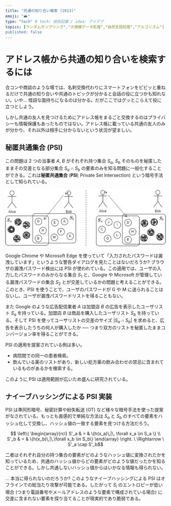 ```yaml
---
title: "共通の知り合い検索 (2013)"
emoji: "🛋️"
type: "tech" # tech: 技術記事 / idea: アイデア
topics: [ランダムサンプリング","大規模データ処理","自然言語処理","アルゴリズム"]
published: false
---
```


# アドレス帳から共通の知り合いを検索するには

合コンや商談のような場では、名刺交換代わりにスマートフォンをピピッと重ねるだけで共通の知り合いや共通のトピックが分かると会話の役に立つかも知れない。いや… 怪訝な面持ちになるのは分かる。だがここではグッとこらえて役に立つとしよう。

しかし共通の友人を見つけるためにアドレス帳をまるごと交換するのはプライバシーも情報保護もあったものではない。アドレス帳に載っている共通の友人のみが分かり、それ以外は相手に分からないという状況が望ましい。

## 秘匿共通集合 (PSI)

この問題は 2 つの当事者 $A$, $B$ がそれぞれ持つ集合 $S_a$, $S_b$ そのものを秘匿したままその交差となる部分集合 $S_a \cap S_b$ の要素のみを知る問題に一般化することができる。これは**秘匿共通集合** (**PSI**; Private Set Intersection) という暗号手法として知られている。

![Private Set Intersection](images/202304/psi.png)

Google Chrome や Microsoft Edge を使っていて「入力されたパスワードは漏洩しています」というような警告ダイアログを見たことはないだろうか? ブラウザの漏洩パスワード検出には PSI が使われている。この適用では、ユーザの入力したパスワードのみからなる集合 $S_1$ と、Google や Microsoft が管理している漏洩パスワードの集合 $S_2$ とが交差しているかの問題と考えることができる。このとき、PSI を使うことで、ユーザのパスワードが G や M に送られることはないし、ユーザが漏洩パスワードリストを得ることもない。

また Google のような広告配信業者 $A$ は加盟店 $B$ の広告を表示したユーザリスト $S_a$ を持っている。加盟店 $B$ は商品を購入したユーザリスト $S_b$ を持っている。そして PSI を使ってユーザリストの交差のサイズ $|S_a \cap S_b|$ を求めると、広告を表示したうちの何人が購入したか ── つまり双方のリストを秘匿したままコンバージョン率を得ることができる。

PSI の適用を提案されている例は多い。

- 病院間での同一の患者検索。
- 飲んでいる薬のリストがあり、新しい処方薬の飲み合わせの禁忌に含まれているものがあるかを検索する。

このように PSI は適用範囲が広いため盛んに研究されている。

## ナイーブハッシングによる PSI 実装

PSI は準同形暗号、秘密計算や紛失転送 (OT) など様々な暗号手法を使った提案がなされている。もっとも直感的で単純な方法は $S_a$ と $S_b$ のすべての要素をハッシュ化して交換し、ハッシュ値の一致する要素を見つける方法だろう。

$$ \left\{ \begin{array}{rcl} S'_a & = & \{h(x_a)\,|\, \forall x_a \in S_a \} \\ S'_b & = & \{h(x_b)\,|\,\forall x_b \in S_b\} \end{array} \right. \ \Rightarrow \ S'_a \cap S'_b$$

二者はそれぞれ自分の持つ集合の要素がどのようなハッシュ値に変換されたかを知っているため、共通のハッシュ値からどの要素がどのような値だったかを知ることができる。しかし共通しないハッシュ値からはいかなる情報も得られない。

… 本当に得られないのだろうか? このようなナイーブハッシングによる PSI はオフラインでの総当たり攻撃が可能である。したがって $S_i$ のエントロピーが低い場合 (つまり電話番号やメールアドレスのような要素で構成されている場合) に交差に含まれない要素を探り当てることが現実的であり脆弱である。

[^1]: NAGY, Marcin, et al. Do i know you? efficient and privacy-preserving common friend-finder protocols and applications. In: _Proceedings of the 29th Annual Computer Security Applications Conference_. 2013. p. 159-168.